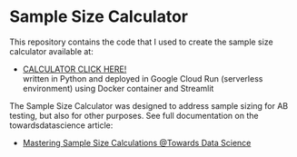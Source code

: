 # Sample Size Calculator
This repository contains the code that I used to create the sample size calculator available at: 
* [CALCULATOR CLICK HERE!](https://samplesizecalc-111395551744.us-west2.run.app/)  
written in Python and deployed in Google Cloud Run (serverless environment) using Docker container and Streamlit

The Sample Size Calculator was designed to address sample sizing for AB testing, but also for other purposes. See full documentation on the towardsdatascience article:
* [Mastering Sample Size Calculations @Towards Data Science](https://towardsdatascience.com/mastering-sample-size-calculations-75afcddd2ff3#d3c3-991622ae7694)  
